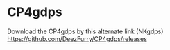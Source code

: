 # CP4gdps
Download the CP4gdps by this alternate link (NKgdps)
https://github.com/DeezFurry/CP4gdps/releases

